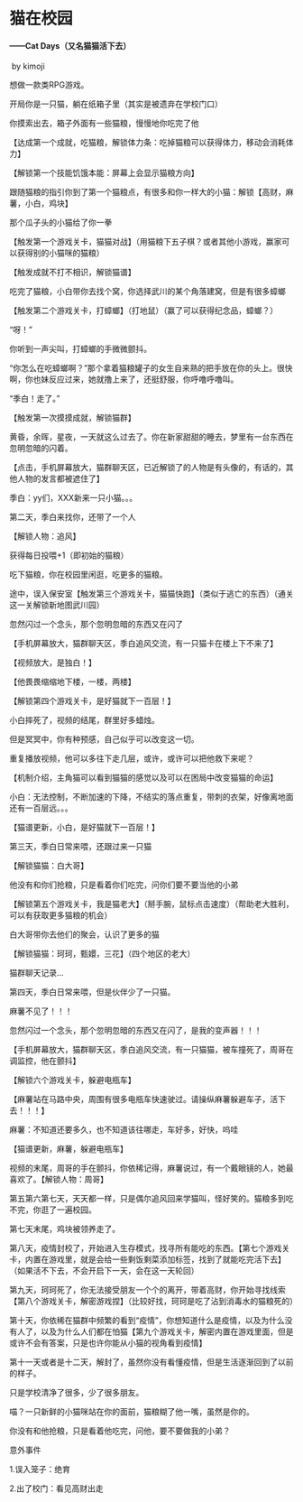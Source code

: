 # 猫在校园

#### ——Cat Days（又名猫猫活下去）

​																																																					by kimoji

想做一款类RPG游戏。

开局你是一只猫，躺在纸箱子里（其实是被遗弃在学校门口）

你摸索出去，箱子外面有一些猫粮，慢慢地你吃完了他

【达成第一个成就，吃猫粮，解锁体力条：吃掉猫粮可以获得体力，移动会消耗体力】

【解锁第一个技能饥饿本能：屏幕上会显示猫粮方向】

跟随猫粮的指引你到了第一个猫粮点，有很多和你一样大的小猫：解锁【高财，麻薯，小白，鸡块】

那个瓜子头的小猫给了你一拳

【触发第一个游戏关卡，猫猫对战】（用猫粮下五子棋？或者其他小游戏，赢家可以获得别的小猫咪的猫粮）

【触发成就不打不相识，解锁猫谱】

吃完了猫粮，小白带你去找个窝，你选择武川的某个角落建窝，但是有很多蟑螂

【触发第二个游戏关卡，打蟑螂】（打地鼠）（赢了可以获得纪念品，蟑螂？）

“呀！”

你听到一声尖叫，打蟑螂的手微微颤抖。

“你怎么在吃蟑螂啊？”那个拿着猫粮罐子的女生自来熟的把手放在你的头上。很快啊，你也妹反应过来，她就撸上来了，还挺舒服，你呼噜呼噜叫。

“季白！走了。”

【触发第一次摸摸成就，解锁猫群】

黄昏，余晖，星夜，一天就这么过去了。你在新家甜甜的睡去，梦里有一台东西在忽明忽暗的闪着。

【点击，手机屏幕放大，猫群聊天区，已近解锁了的人物是有头像的，有话的，其他人物的发言都被遮住了】

季白：yy们，XXX新来一只小猫。。。



第二天，季白来找你，还带了一个人

【解锁人物：追风】

获得每日投喂+1（即初始的猫粮）

吃下猫粮，你在校园里闲逛，吃更多的猫粮。

途中，误入保安室【触发第三个游戏关卡，猫猫快跑】（类似于逃亡的东西）（通关这一关解锁新地图武川园）



忽然闪过一个念头，那个忽明忽暗的东西又在闪了

【手机屏幕放大，猫群聊天区，季白追风交流，有一只猫卡在楼上下不来了】

【视频放大，是独白！】

【他畏畏缩缩地下楼，一楼，两楼】

【解锁第四个游戏关卡，是好猫就下一百层！】

小白摔死了，视频的结尾，群里好多蜡烛。

但是冥冥中，你有种预感，自己似乎可以改变这一切。

重复播放视频，他可以多往下走几层，或许，或许可以把他救下来呢？

【机制介绍，主角猫可以看到猫猫的感觉以及可以在困局中改变猫猫的命运】

小白：无法控制，不断加速的下降，不结实的落点重复，带刺的衣架，好像离地面还有一百层远。。。

【猫谱更新，小白，是好猫就下一百层！】



第三天，季白日常来喂，还跟过来一只猫

【解锁猫猫：白大哥】

他没有和你们抢粮，只是看着你们吃完，问你们要不要当他的小弟

【解锁第五个游戏关卡，我是猫老大】（掰手腕，鼠标点击速度）（帮助老大胜利，可以有获取更多猫粮的机会）

白大哥带你去他们的聚会，认识了更多的猫

【解锁猫猫：珂珂，甄嬛，三花】（四个地区的老大）

猫群聊天记录...



第四天，季白日常来喂，但是伙伴少了一只猫。

麻薯不见了！！！

忽然闪过一个念头，那个忽明忽暗的东西又在闪了，是我的变声器！！！

【手机屏幕放大，猫群聊天区，季白追风交流，有一只猫猫，被车撞死了，周哥在调监控，他在颤抖】

【解锁六个游戏关卡，躲避电瓶车】

【麻薯站在马路中央，周围有很多电瓶车快速驶过。请操纵麻薯躲避车子，活下去！！！】

麻薯：不知道还要多久，也不知道该往哪走，车好多，好快，呜哇

【猫谱更新，麻薯，躲避电瓶车】



视频的末尾，周哥的手在颤抖，你依稀记得，麻薯说过，有一个戴眼镜的人，她最喜欢了。【解锁人物：周哥】



第五第六第七天，天天都一样，只是偶尔追风回来学猫叫，怪好笑的。猫粮多到吃不完，你逛了一遍校园。

第七天末尾，鸡块被领养走了。



第八天，疫情封校了，开始进入生存模式，找寻所有能吃的东西。【第七个游戏关卡，内置在游戏里，就是会给一些剩饭剩菜添加标签，找到了就能吃完活下去】（如果活不下去，不会开启下一天，会在这一天轮回）

第九天，珂珂死了，你无法接受朋友一个个的离开，带着高财，你开始寻找线索【第八个游戏关卡，解密游戏捏】（比较好找，珂珂是吃了沾到消毒水的猫粮死的）

第十天，你依稀在猫群中频繁的看到“疫情”，你想知道什么是疫情，以及为什么没有人了，以及为什么人们都在怕猫【第九个游戏关卡，解密内置在游戏里面，但是或许不会有答案，只是也许你能从小猫的视角看到疫情】

第十一天或者是十二天，解封了，虽然你没有看懂疫情，但是生活逐渐回到了以前的样子。

只是学校清净了很多，少了很多朋友。

喵？一只新鲜的小猫咪站在你的面前，猫粮糊了他一嘴，虽然是你的。

你没有和他抢粮，只是看着他吃完，问他，要不要做我的小弟？



意外事件

1.误入笼子：绝育

2.出了校门：看见高财出走

